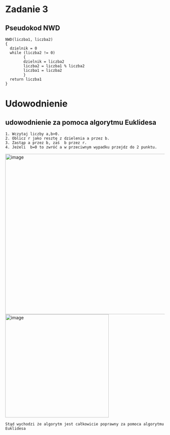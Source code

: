 # Zadanie 3
## Pseudokod NWD
```
NWD(liczba1, liczba2)
{
  dzielnik = 0
  while (liczba2 != 0)
        {
        dzielnik = liczba2
        liczba2 = liczba1 % liczba2
        liczba1 = liczba2
        }
  return liczba1
}
```
# Udowodnienie
## udowodnienie za pomoca algorytmu Euklidesa
```
1. Wczytaj liczby a,b>0.
2. Oblicz r jako resztę z dzielenia a przez b.
3. Zastąp a przez b, zaś  b przez r.
4. Jeżeli  b=0 to zwróć a w przeciwnym wypadku przejdz do 2 punktu.
```
<img width="508" alt="image" src="https://user-images.githubusercontent.com/115026306/197414660-62ba7ad0-9f49-44f0-860d-937b57a3f804.png">

<img width="327" alt="image" src="https://user-images.githubusercontent.com/115026306/197414679-cb63f947-d62f-450d-8a87-d8274bdb531b.png">

```
Stąd wychodzi że algorytm jest całkowicie poprawny za pomoca algorytmu Euklidesa
```
